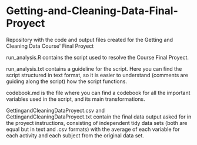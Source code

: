 # Getting-and-Cleaning-Data-Final-Proyect
Repository with the code and output files created for the Getting and Cleaning Data Course' Final Proyect

run_analysis.R contains the script used to resolve the Course Final Proyect.

run_analysis.txt contains a guideline for the script. Here you can find the script structured in text format, so it is easier to understand (comments are guiding along the script) how the script functions.

codebook.md is the file where you can find a codebook for all the important variables used in the script, and its main transformations.

GettingandCleaningDataProyect.csv and GettingandCleaningDataProyect.txt contain the final data output asked for in the proyect instructions, consisting of independent tidy data sets (both are equal but in text and .csv formats) with the average of each variable for each activity and each subject from the original data set.
